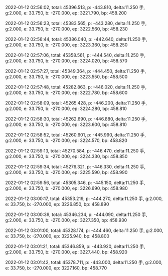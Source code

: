 2022-01-12 02:56:02, total: 45396.513, p: -443.810, delta:11.250 手, g:2.000, e: 33.750, b: -270.000, ep: 3221.790, bp: 458.200

2022-01-12 02:56:23, total: 45383.565, p: -443.280, delta:11.250 手, g:2.000, e: 33.750, b: -270.000, ep: 3222.560, bp: 458.230

2022-01-12 02:56:44, total: 45386.040, p: -442.640, delta:11.250 手, g:2.000, e: 33.750, b: -270.000, ep: 3223.360, bp: 458.250

2022-01-12 02:57:06, total: 45358.561, p: -444.540, delta:11.250 手, g:2.000, e: 33.750, b: -270.000, ep: 3224.020, bp: 458.570

2022-01-12 02:57:27, total: 45349.364, p: -444.450, delta:11.250 手, g:2.000, e: 33.750, b: -270.000, ep: 3223.550, bp: 458.500

2022-01-12 02:57:48, total: 45282.863, p: -446.020, delta:11.250 手, g:2.000, e: 33.750, b: -270.000, ep: 3222.780, bp: 458.600

2022-01-12 02:58:09, total: 45265.428, p: -446.200, delta:11.250 手, g:2.000, e: 33.750, b: -270.000, ep: 3224.280, bp: 458.810

2022-01-12 02:58:30, total: 45262.690, p: -446.880, delta:11.250 手, g:2.000, e: 33.750, b: -270.000, ep: 3223.600, bp: 458.810

2022-01-12 02:58:52, total: 45260.601, p: -445.990, delta:11.250 手, g:2.000, e: 33.750, b: -270.000, ep: 3224.570, bp: 458.820

2022-01-12 02:59:13, total: 45270.584, p: -446.470, delta:11.250 手, g:2.000, e: 33.750, b: -270.000, ep: 3224.330, bp: 458.850

2022-01-12 02:59:34, total: 45276.321, p: -446.330, delta:11.250 手, g:2.000, e: 33.750, b: -270.000, ep: 3225.590, bp: 458.990

2022-01-12 02:59:56, total: 45305.346, p: -445.150, delta:11.250 手, g:2.000, e: 33.750, b: -270.000, ep: 3226.690, bp: 458.980

2022-01-12 03:00:17, total: 45353.219, p: -444.270, delta:11.250 手, g:2.000, e: 33.750, b: -270.000, ep: 3226.850, bp: 458.890

2022-01-12 03:00:39, total: 45346.234, p: -444.090, delta:11.250 手, g:2.000, e: 33.750, b: -270.000, ep: 3227.350, bp: 458.930

2022-01-12 03:01:00, total: 45328.174, p: -444.460, delta:11.250 手, g:2.000, e: 33.750, b: -270.000, ep: 3225.940, bp: 458.800

2022-01-12 03:01:21, total: 45346.859, p: -443.920, delta:11.250 手, g:2.000, e: 33.750, b: -270.000, ep: 3227.440, bp: 458.920

2022-01-12 03:01:42, total: 45378.711, p: -443.000, delta:11.250 手, g:2.000, e: 33.750, b: -270.000, ep: 3227.160, bp: 458.770